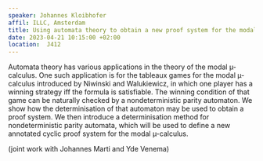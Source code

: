 ```yaml
---
speaker: Johannes Kloibhofer
affil: ILLC, Amsterdam
title: Using automata theory to obtain a new proof system for the modal µ-calculus
date: 2023-04-21 10:15:00 +02:00
location:  J412
---
```

Automata theory has various applications in the theory of the modal µ-calculus.
One such application is for the tableaux games for the modal µ-calculus introduced by Niwinski and Walukiewicz,
in which one player has a winning strategy iff the formula is satisfiable.
The winning condition of that game can be naturally checked by a nondeterministic parity automaton.
We show how the determinisation of that automaton may be used to obtain a proof system.
We then introduce a determinisation method for nondeterministic parity automata,
which will be used to define a new annotated cyclic proof system for the modal µ-calculus.
 
(joint work with Johannes Marti and Yde Venema)